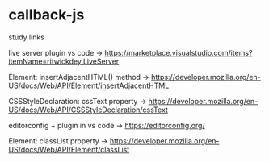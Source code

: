 # callback-js

study links 

live server plugin vs code ->
https://marketplace.visualstudio.com/items?itemName=ritwickdey.LiveServer

Element: insertAdjacentHTML() method ->
https://developer.mozilla.org/en-US/docs/Web/API/Element/insertAdjacentHTML

CSSStyleDeclaration: cssText property ->
https://developer.mozilla.org/en-US/docs/Web/API/CSSStyleDeclaration/cssText

editorconfig + plugin in vs code ->
https://editorconfig.org/

Element: classList property -> 
https://developer.mozilla.org/en-US/docs/Web/API/Element/classList

